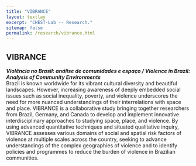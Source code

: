 ```yaml
---
title: "VIBRANCE"
layout: textlay
excerpt: "CHEST-Lab -- Research."
sitemap: false
permalink: /research/vibrance.html
---
```


## VIBRANCE
***Violência no Brasil: análise de comunidades e espaço / Violence in Brazil: Analysis of Community Environments***<br>
Brazil is known worldwide for its vibrant cultural diversity and beautiful landscapes. However, increasing awareness of deeply embedded  social issues such as social inequality, poverty, and violence underscores the need for more nuanced understandings of their interrelations with space and place. VIBRANCE is a collaborative study bringing together researchers from Brazil, Germany, and Canada to develop and implement innovative interdisciplinary approaches to studying space, place, and violence. By using advanced quantitative techniques and situated qualitative inquiry, VIBRANCE assesses various domains of social and spatial risk factors of violence at multiple scales across the country, seeking to advance understandings of the complex geographies of violence and to identify policies and programmes to reduce the burden of violence in Brazilian communities.
